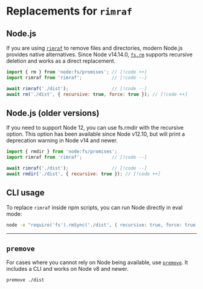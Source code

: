 # Replacements for `rimraf`

## Node.js

If you are using [`rimraf`](https://github.com/isaacs/rimraf) to remove files and directories, modern Node.js provides native alternatives. Since Node v14.14.0, [`fs.rm`](https://nodejs.org/api/fs.html#fspromisesrmpath-options) supports recursive deletion and works as a direct replacement.

```js
import { rm } from 'node:fs/promises'; // [!code ++]
import rimraf from 'rimraf';           // [!code --]

await rimraf('./dist');                // [!code --]
await rm('./dist', { recursive: true, force: true }); // [!code ++]
```

## Node.js (older versions)

If you need to support Node 12, you can use fs.rmdir with the recursive option. This option has been available since Node v12.10, but will print a deprecation warning in Node v14 and newer.

```js
import { rmdir } from 'node:fs/promises';
import rimraf from 'rimraf';           // [!code --]

await rimraf('./dist');                // [!code --]
await rmdir('./dist', { recursive: true }); // [!code ++]
```

## CLI usage

To replace `rimraf` inside npm scripts, you can run Node directly in eval mode:

```sh
node -e "require('fs').rmSync('./dist', { recursive: true, force: true, maxRetries: process.platform === 'win32' ? 10 : 0 })"
```

---

## `premove`

For cases where you cannot rely on Node being available, use [`premove`](https://www.npmjs.com/package/premove). It includes a CLI and works on Node v8 and newer.

```sh
premove ./dist
```
